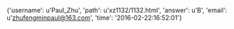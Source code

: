 {'username': u'Paul_Zhu', 'path': u'xz1132/1132.html', 'answer': u'B', 'email': u'zhufengminpaul@163.com', 'time': '2016-02-22:16:52:01'}